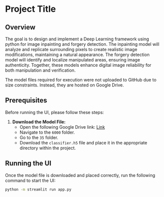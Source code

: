 # Project Title

## Overview
The goal is to design and implement a Deep Learning framework using python for image inpainting and forgery detection. The inpainting model will analyze and replicate surrounding pixels to create realistic image modifications, maintaining a natural appearance. The forgery detection model will identify and localize manipulated areas, ensuring image authenticity. Together, these models enhance digital image reliability for both manipulation and verification.

The model files required for execution were not uploaded to GitHub due to size constraints. Instead, they are hosted on Google Drive.

## Prerequisites
Before running the UI, please follow these steps:

1. **Download the Model File:**
   - Open the following Google Drive link: <a href = "https://drive.google.com/drive/folders/1xo4o9mLZvuaqb6WTnEeLHEWVQoN5iz6t?usp=sharing"> Link </a>
   - Navigate to the `6000` folder.
   - Go to the `35` folder.
   - Download the `classifier.h5` file and place it in the appropriate directory within the project.

## Running the UI
Once the model file is downloaded and placed correctly, run the following command to start the UI:

```bash
python -m streamlit run app.py
```

